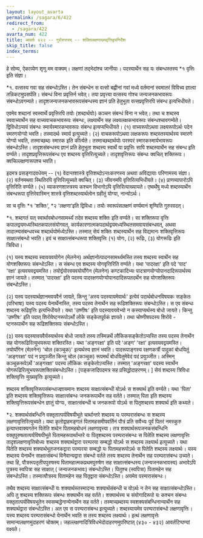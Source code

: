```yaml
---
layout: layout_avarta
permalink: /sagara/6/422
redirect_from:
  - /sagara/422
avarta_num: 422
title: आवर्तः ४२२ -- गुरोरुत्तरम् -- शक्तिलक्षणाख्यवृत्तिद्वयनिर्देशः
skip_title: false
index_terms: 
---
```


हे सोम्य, ऐकाग्र्येण शृणु मम वाक्यम्। लक्षणां तद्भेदांश्च
जानीयाः। पदस्यार्थेन सह यः संबन्धस्तस्य *१ वृत्तिः इति संज्ञा। 

<div class="footnote" markdown="1">
*१. वत्सस्य गवा सह संबन्धोऽस्ति। तेन संबन्धेन स वत्सो बह्वीनां गवां मध्ये
वर्तमानां स्वमातरं विविच्य ज्ञात्वा तन्निकटमुपसर्पति। संबन्धं विना प्रवृत्तिर्न भवेत्।
तया प्रवृत्त्या वत्सस्य गोश्च जन्यजनकभावरूपः संबन्धोऽवगम्यते। तादृशजन्यजनकभावरूपसंबन्धस्य ज्ञानं प्रति हेतुभूता वत्सप्रवृत्तिरपि संबन्ध इत्यभिधीयते।

एवमेव शब्दानां स्वस्वार्थे प्रवृत्तिरपि तयोः (शब्दार्थयोः) कञ्चन संबन्धं
विना न भवेत्। तथा च शब्दस्य स्ववाच्यार्थेन सह वाच्यवाचकभावरूपः संबन्धः,
लक्ष्यार्थेन सह लक्ष्यलक्षकभावरूपः संबन्धश्चावगम्येते। द्विविधोऽप्ययं संबन्धः
स्मार्यस्मारकभावरूपः संबन्ध इत्यप्यभिधीयते। (१) वाच्यरूपोऽथवा लक्ष्यरूपोऽर्थः
पदेन स्मरणयोग्यो भवति। तस्मादर्थः स्मार्य इत्युच्यते। (२) वाचकरूपोऽथवा
लक्षकरूपः शब्दस्तस्यार्थस्य स्मारणे योग्यो भवति, तस्माच्छब्दः स्मारक इति
कीर्त्यते। तस्माच्छब्दार्थयोः परस्परं स्मारकस्मार्यभावरूपः संबन्धोऽस्ति। तादृशसंबन्धस्य
ज्ञानं प्रति हेतुभूता शब्दस्य स्वार्थे या प्रवृत्तिः सापि शब्दस्यार्थेन सह संबन्ध इति
वर्ण्यते। तादृशप्रवृत्तिरूपसंबन्ध एव शब्दस्य वृत्तिरित्युच्यते। तादृशवृत्तिरूपः संबन्धः
क्वचित् शक्तिरूपः। क्वचिल्लक्षणारूपश्च भवति।

इदमत्र प्रसङ्गादवधेयम् --  (१) वेदान्तशास्त्रे वृत्तिशब्दोऽन्तःकरणस्य अथवा
अविद्यायाः परिणामस्य संज्ञा। (२) वर्तनमथवा स्थितिरपि वृत्तिरित्युच्यते क्वचित्। (३)
जीवनमपि वृत्तिरित्यभिधीयते। (४) प्राणव्यापारोऽपि वृत्तिरिति वर्ण्यते। (५) व्याकरणशास्त्रस्य कश्चन विभागोऽपि वृत्तिरित्याख्यायते। एष्वर्थेषु मध्ये शब्दस्यार्थेन संबन्धरूपा
वृत्तिरेवास्मिन् शास्त्रे वृत्तिशब्दस्यार्थत्वेन ग्रहीतुं योग्या, नान्योऽर्थः।
</div>

सा च वृत्तिः
*१ 'शक्तिः’, *२ 'लक्षणा’इति द्विविधा। तयोः स्वरूपंसलक्षणं वर्ण्यमानं शृण्विति गुरुरवदत्।

<div class="footnote" markdown="1">
*१. शब्दगतं यत् स्वार्थावबोधनसामर्थ्यं तदेव शब्दस्य शक्तिः इति वर्ण्यते।
सा शक्तिरूपा वृत्तिः कपालद्वयमध्यस्थितकपालसंयोगवत्, कार्यकारणात्मकपदार्थद्वयमध्यस्थितसमवायसंबन्धवत्, अथवा तादात्म्यसंबन्धवच्च शब्दार्थयोर्मध्येऽस्ति। तस्मात्
सेयं शक्तिः शब्दस्यार्थेन सह विद्यमानः शक्तिवृत्तिरूपः साक्षात्संबन्धो भवति। इयं
च साक्षात्संबन्धरूपा शक्तिवृत्तिः (१) योगः, (२) रूढिः, (३) योगरूढिः इति त्रिविधा।

(१) यस्य शब्दस्य स्वावयवयोगेन (मेलनेन) अर्थज्ञानोत्पादनसामर्थ्यमस्ति तस्य शब्दस्य
स्वार्थेन सह योगशक्तिरूपः संबन्धोऽस्ति। स संबन्ध एव शब्दस्य योगवृत्तिरिति
वर्ण्यते। यथा 'पादरक्षा' इति पदे 'पाद' 'रक्षा' इत्यवयवद्वयमस्ति। तयोर्द्वयोरवयवयोर्योगेन (मेलनेन) कण्टकादिभ्यः पादत्राणयोग्योपानदादिरूपार्थस्य ज्ञानं जायते। तस्मात्
'पादरक्षा' इति पदस्य पादरक्षणयोग्योपानदादिरूपतदर्थेन सह योगशक्तिरूपः संबन्धोऽस्ति।

(२) यस्य पदस्यार्थज्ञानमवयवैर्न जायते, किन्तु 'अस्य पदस्यायमेवार्थः' इत्येवं
पदार्थबोधनविषयकः सङ्केतः (परिभाषा) यस्य पदस्य येनार्थेनास्ति, तस्य पदस्य तेनार्थेन सह
रूढिशक्तिरूपः संबन्धोऽस्ति। स एव संबन्धः शब्दस्य रूढिवृत्तिः इत्यभिधीयते।
यथा 'उष्णीषः' इति पदस्यावयवेभ्यो न कस्याप्यर्थस्य बोधो जायते। किन्तु 'उष्णीषः'
इति पदात् शिरोवेष्टनरूपोऽर्थो लोके सङ्केतपूर्वकं ज्ञायते। तथा चोष्णीषपदस्य शिरोवे -
ष्टनरूपार्थेन सह रूढिशक्तिरूपः संबन्धोऽस्ति।

(३) यस्य पदस्यावयवैर्यस्यार्थस्य बोधो जायते तस्य तस्मिन्नर्थे लौकिकसङ्केतोऽप्यस्ति
तस्य पदस्य तेनार्थेन सह योगरूढिरित्युभयरूपा शक्तिरस्ति। यथा 'अङ्गरक्षा' इति पदे 'अङ्ग’
'रक्षा' इत्यवयवद्वयमस्ति। तयोर्योगेन (मेलनेन) 'चोल (कञ्चुक)' इत्यर्थस्य ज्ञानं
भवति। पादरूपाङ्गस्य रक्षणकर्त्री पादुकां बोधयितुं 'अङ्गरक्षा' पदं न
प्रयुञ्जीत किन्तु चोल (कञ्चुक) रूपमर्थं बोधयितुमेवेदं पदं प्रयुञ्जीत। अस्मिन् कञ्चुकरूपेऽर्थे 'अङ्गरक्षा' पदस्य लौकिकः सङ्केतोऽप्यस्ति। तस्मात् 'अङ्गरक्षा' पदस्य स्वार्थेन
योगरूढिरित्युभयरूपशक्तिसंबन्धोऽस्ति। [पङ्कजादिपदमत्र
सह
प्रसिद्धोदाहरणम्। ] सेयं शब्दस्य त्रिविधा शक्तिवृत्तिः मुख्यवृत्तिः इत्युच्यते।

शब्दस्य शक्तिवृत्तिरूपसंबन्धाज्ज्ञायमानः शब्दस्य साक्षात्संबन्धी योऽर्थः स
शक्यार्थ इति वर्ण्यते। यथा 'पिता' इति शब्दस्य शक्तिवृत्तिरूपः साक्षात्संबन्धः
जनकरूपार्थेन सह वर्तते। तस्मात् पिता इति शब्दस्य शक्तिवृत्तिरूपसंबन्धेन ज्ञातुं योग्यः,
साक्षात्संबन्धी च जनकरूपो योऽर्थः स पितृशब्दस्य शक्यार्थ इति कथ्यते।

*२. शक्यार्थसंबन्धिनि वक्तृतात्पर्यविषयीभूते चार्थान्तरे शब्दस्य यः परम्परासंबन्धः स शब्दस्य लक्षणावृत्तिरित्युच्यते। यथा कृतोद्वाहमङ्गलं पितामहसमीपवर्तिनं
पौत्रं प्रति सर्वेभ्यः पूर्वं पितरं नमस्कुरु इत्याप्तवाक्यगतेन पितेति शब्देन पितामहबोधनं
लक्षणावृत्त्या। तत्र शक्यार्थरूपजनकसंबन्धिनि वक्तृपुरुषतात्पर्यविषयीभूते पितामहरूपार्थान्तरे यः पितृशब्दस्य परम्परासंबन्धः स पितेति शब्दस्य लक्षणावृत्तिः
तादृशलक्षणावृत्तिबोध्यः शब्दस्य शक्यार्थद्वारा परम्परया सम्बद्धो योऽर्थः स शब्दस्य
लक्ष्यार्थ इत्युच्यते। यथा पितेति शब्दस्य शक्यार्थभूतजनकद्वारा परम्परया
सम्बद्धो यः पितामहरूपोऽर्थः स पितेति शब्दस्य लक्ष्यार्थः। यस्य शब्दस्य येनार्थेन
साक्षात्संबन्धं विनैवान्यद्वारा संबन्धो वर्तते तस्य शब्दस्य तेनार्थेन सह परम्परासंबन्ध
उच्यते। तथा हि, पौत्ररूपतृतीयपुरुषस्य पितामहात्मकप्रथमपुरुषेण सह साक्षात्संबन्धस्य
(जन्यजनकभावस्य) अभावेऽपि पुत्रस्य स्वपित्रा सह साक्षात् ( जन्यजनकभावः) संबन्धोऽस्ति। पितुश्च (स्वपित्रा) पितामहेन सह संबन्धोऽस्ति। तस्मात्पौत्रस्य पितामहेन सह
पितृद्वारा संबन्धोऽस्ति। अयमेव परम्परासंबन्धः।

तथैव शब्दस्य साक्षात्संबन्धी यः शक्यार्थस्तस्मादन्यः शक्यार्थसंबन्धी च योऽर्थः
न तेन सह साक्षात्संबन्धोऽस्ति। अपि तु शब्दस्य शक्तिरूपः संबन्धः शक्यार्थेन सह
वर्तते। शक्यार्थस्य च संयोगादिरूपो यः कश्चन संबन्धः वक्तृतात्पर्यविषयभूतेन स्वसम्बद्धेनान्येनार्थेन सह वर्तते। तस्माच्छब्दस्य स्वशक्यसंबन्धिनान्यार्थेन सह शक्यार्थद्वारा
संबन्धोऽस्ति। अत एव स परम्परासंबन्ध इत्युच्यते। शब्दस्यायमेव परम्परासंबन्धो
लक्षणावृत्तिः। यस्य शब्दस्य परम्परासंबन्धो येनार्थेन भवति स तस्य शब्दस्य लक्ष्यार्थः।
इत्थं लक्षणावृत्तेः सामान्यलक्षणमुदाहरणं चोक्तम्। जहल्लक्षणादित्रिविधभेदोदाहरणमुपरिष्टात् (४३० - ४३२) आवर्तटिप्पण्यां वक्ष्यते।
</div>

